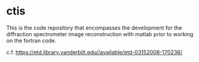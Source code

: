 # ctis
This is the code repository that encompasses the development for the diffraction spectrometer image reconstruction with matlab prior to working on the fortran code.

c.f.
https://etd.library.vanderbilt.edu//available/etd-03152008-170236/

